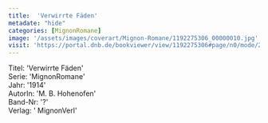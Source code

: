 ```yaml
---
title:  'Verwirrte Fäden'
metadate: "hide"
categories: [MignonRomane]
image: '/assets/images/coverart/Mignon-Romane/1192275306_00000010.jpg'
visit: 'https://portal.dnb.de/bookviewer/view/1192275306#page/n0/mode/2up'
---
```

Titel: 'Verwirrte Fäden' <br>
Serie: 'MignonRomane' <br>
Jahr: '1914' <br>
AutorIn: 'M. B. Hohenofen' <br>
Band-Nr: '?' <br>
Verlag: ' MignonVerl'